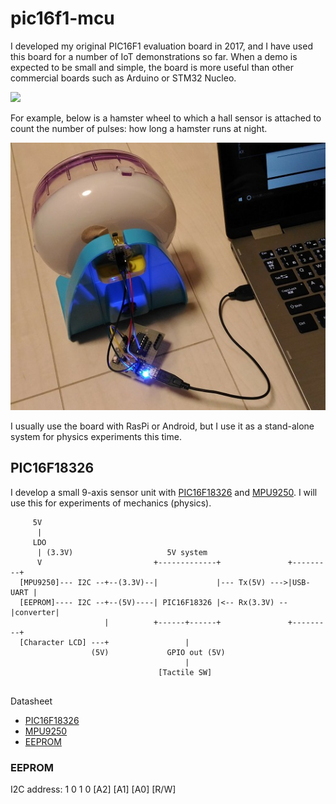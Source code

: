 # pic16f1-mcu

I developed my original PIC16F1 evaluation board in 2017, and I have used this board for a number of IoT demonstrations so far. When a demo is expected to be small and simple, the board is more useful than other commercial boards such as Arduino or STM32 Nucleo.

![](https://docs.google.com/drawings/d/e/2PACX-1vTHoT0TZIyVhAgkDVHyuWkc1-_6oFHT2mF53g2q36bgH_qxplkvvRIkJ3PqJBNuTZauhhMmSiemMoZO/pub?w=680&h=400)

For example, below is a hamster wheel to which a hall sensor is attached to count the number of pulses: how long a hamster runs at night.

![](./doc/hamster_wheel.jpg)

I usually use the board with RasPi or Android, but I use it as a stand-alone system for physics experiments this time.

## PIC16F18326

I develop a small 9-axis sensor unit with [PIC16F18326](http://ww1.microchip.com/downloads/en/DeviceDoc/40001839B.pdf) and [MPU9250](https://www.invensense.com/products/motion-tracking/9-axis/mpu-9250/). I will use this for experiments of mechanics (physics).

```
     5V
      |
     LDO
      | (3.3V)                     5V system
      V                         +-------------+               +---------+
  [MPU9250]--- I2C --+--(3.3V)--|             |--- Tx(5V) --->|USB-UART |
  [EEPROM]---- I2C --+--(5V)----| PIC16F18326 |<-- Rx(3.3V) --|converter|
                     |          +------+------+               +---------+
  [Character LCD] ---+                 |
                  (5V)             GPIO out (5V)
                                       |
                                 [Tactile SW]
                           
```
Datasheet

- [PIC16F18326](http://ww1.microchip.com/downloads/en/DeviceDoc/40001839B.pdf)
- [MPU9250](https://www.invensense.com/products/motion-tracking/9-axis/mpu-9250/)
- [EEPROM](http://akizukidenshi.com/download/at24c256b.pdf)

### EEPROM

I2C address: 1 0 1 0 [A2] [A1] [A0] [R/W]


